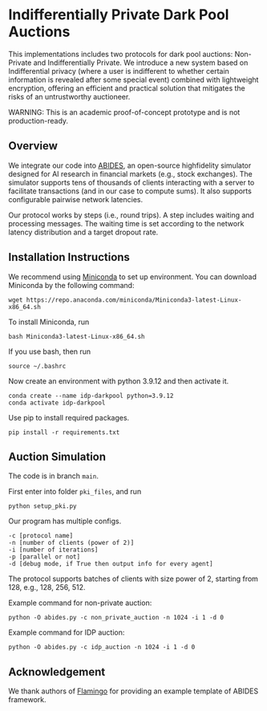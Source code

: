 # Indifferentially Private Dark Pool Auctions

This implementations includes two protocols for dark pool auctions: Non-Private and Indifferentially Private. We introduce a new system based on 
Indifferential privacy (where a user is indifferent to whether certain information is revealed after some special event) combined with lightweight encryption, 
offering an efficient and practical solution that mitigates the risks of an untrustworthy auctioneer. 


WARNING: This is an academic proof-of-concept prototype and is not production-ready.

## Overview
We integrate our code into [ABIDES](https://github.com/jpmorganchase/abides-jpmc-public), an open-source highfidelity simulator designed for AI research in financial markets (e.g., stock exchanges). 
The simulator supports tens of thousands of clients interacting with a server to facilitate transactions (and in our case to compute sums). 
It also supports configurable pairwise network latencies.

Our protocol works by steps (i.e., round trips). 
A step includes waiting and processing messages. 
The waiting time is set according to the network latency distribution and a target dropout rate.

## Installation Instructions
We recommend using [Miniconda](https://docs.conda.io/en/latest/miniconda.html) to set up environment.
You can download Miniconda by the following command:
```
wget https://repo.anaconda.com/miniconda/Miniconda3-latest-Linux-x86_64.sh
```
To install Miniconda, run
```
bash Miniconda3-latest-Linux-x86_64.sh
```
If you use bash, then run
```
source ~/.bashrc
```
Now create an environment with python 3.9.12 and then activate it.
```
conda create --name idp-darkpool python=3.9.12
conda activate idp-darkpool
```

Use pip to install required packages.
```
pip install -r requirements.txt
```

## Auction Simulation 
The code is in branch `main`.

First enter into folder `pki_files`, and run
```
python setup_pki.py
```

Our program has multiple configs.
```
-c [protocol name] 
-n [number of clients (power of 2)]
-i [number of iterations] 
-p [parallel or not] 
-d [debug mode, if True then output info for every agent]
```
The protocol supports batches of clients with size power of 2, starting from 128,
e.g., 128, 256, 512.

Example command for non-private auction:
```
python -O abides.py -c non_private_auction -n 1024 -i 1 -d 0
```
Example command for IDP auction:
```
python -O abides.py -c idp_auction -n 1024 -i 1 -d 0
```

## Acknowledgement
We thank authors of [Flamingo](https://eprint.iacr.org/2023/486) for providing an example template of ABIDES framework.